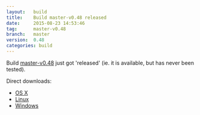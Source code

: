 ```yaml
---
layout:   build
title:    Build master-v0.48 released
date:     2015-08-23 14:53:46
tag:      master-v0.48
branch:   master
version:  0.48
categories: build
---
```

Build [master-v0.48][github-release] just got 'released' (ie. it is available, but has never been tested).

Direct downloads:

  - [OS X][osx-download]
  - [Linux][linux-download]
  - [Windows][windows-download]

[osx-download]: https://github.com/cor/LD33/releases/download/master-v0.48/osx_master-v0.48.zip
[linux-download]: https://github.com/cor/LD33/releases/download/master-v0.48/linux_master-v0.48.zip
[windows-download]: https://github.com/cor/LD33/releases/download/master-v0.48/windows_master-v0.48.zip
[github-release]: https://github.com/cor/LD33/releases/tag/master-v0.48
